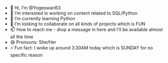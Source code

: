 - 👋 Hi, I’m @Yogeswari63
- 👀 I’m interested in working on content related to SQL/Python
- 🌱 I’m currently learning Python
- 💞️ I’m looking to collaborate on all kinds of projects which is FUN
- 📫 How to reach me - drop a message in here and I'll be available almost all the time
- 😄 Pronouns: She/Her
- ⚡ Fun fact: I woke up around 3.30AM today which is SUNDAY for no specific reason

<!---
Yogeswari63/Yogeswari63 is a ✨ special ✨ repository because its `README.md` (this file) appears on your GitHub profile.
You can click the Preview link to take a look at your changes.
--->
